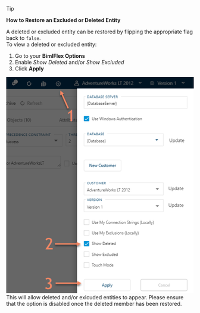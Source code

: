 >[!TIP]
> **How to Restore an Excluded or Deleted Entity**
>  
> A deleted or excluded entity can be restored by flipping the appropriate flag back to `false`.  
> To view a deleted or excluded entity:  
>  
> 1. Go to your **BimlFlex Options**  
> 1. Enable *Show Deleted* and/or *Show Excluded*  
> 1. Click **Apply**  
>  
> ![Enabled Deleted Entities](images/bimlflex-app-options-show-deleted.png "Enabled Deleted Entities")  
> This will allow deleted and/or exlcuded entities to appear.  Please ensure that the option is disabled once the deleted member has been restored.  
